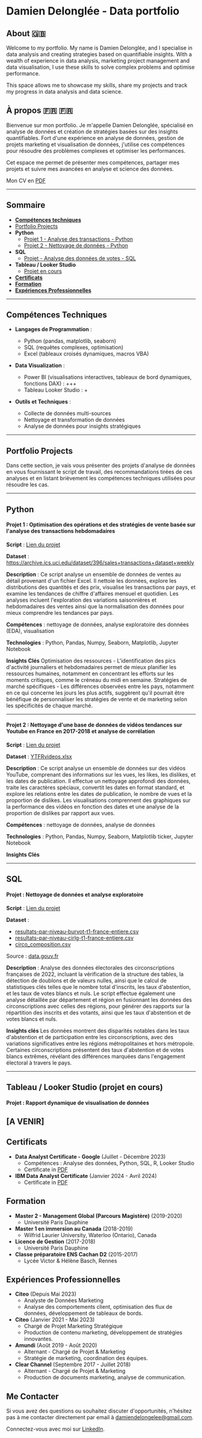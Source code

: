 # Damien Delonglée - Data portfolio

## About 🇬🇧

Welcome to my portfolio. My name is Damien Delonglée, and I specialise in data analysis and creating strategies based on quantifiable insights. With a wealth of experience in data analysis, marketing project management and data visualisation, I use these skills to solve complex problems and optimise performance.

This space allows me to showcase my skills, share my projects and track my progress in data analysis and data science.

## À propos 🇫🇷 🇫🇷

Bienvenue sur mon portfolio. Je m'appelle Damien Delonglée, spécialisé en analyse de données et création de stratégies basées sur des insights quantifiables. Fort d'une expérience en analyse de données, gestion de projets marketing et visualisation de données, j'utilise ces compétences pour résoudre des problèmes complexes et optimiser les performances.

Cet espace me permet de présenter mes compétences, partager mes projets et suivre mes avancées en analyse et science des données.

Mon CV en [PDF](https://github.com/Daamien2/Damien_D_Data-analysis-portfolio/blob/main/CV%20Damien%20Delongl%C3%A9e%20(1).pdf)

---
## Sommaire
* [**Compétences techniques**](#techniques)
* [Portfolio Projects](#ptfprojects)
* **Python**
  - [Projet 1 - Analyse des transactions - Python](#python1)
  - [Projet 2 - Nettoyage de données - Python](#python2)
* **SQL**
  - [Projet - Analyse des données de votes - SQL](#sql1)
* **Tableau / Looker Studio**
  - [Projet en cours](#viz1)
* [**Certificats**](#certificates)
* [**Formation**](#formation)
* [**Expériences Professionnelles**](#experiences)

---
<a id="techniques"></a>
## Compétences Techniques

- **Langages de Programmation** :
  - Python (pandas, matplotlib, seaborn)
  - SQL (requêtes complexes, optimisation)
  - Excel (tableaux croisés dynamiques, macros VBA)

- **Data Visualization** :
  - Power BI (visualisations interactives, tableaux de bord dynamiques, fonctions DAX) : +++
  - Tableau Looker Studio : +

- **Outils et Techniques** :
  - Collecte de données multi-sources
  - Nettoyage et transformation de données
  - Analyse de données pour insights stratégiques

---

<a id="ptfprojects"></a>
## Portfolio Projects
Dans cette section, je vais vous présenter des projets d'analyse de données en vous fournissant le script de travail, des recommandations tirées de ces analyses et en listant brièvement les compétences techniques utilisées pour résoudre les cas.

---

## Python
<a id="python1"></a>
#### Projet 1 : Optimisation des opérations et des stratégies de vente basée sur l'analyse des transactions hebdomadaires

**Script** : [Lien du projet](https://gist.github.com/Daamien2/f9737d7d04cf27bb5386378b6f90a7c6)

**Dataset** : https://archive.ics.uci.edu/dataset/396/sales+transactions+dataset+weekly

**Description** : Ce script analyse un ensemble de données de ventes au détail provenant d'un fichier Excel. Il nettoie les données, explore les distributions des quantités et des prix, visualise les transactions par pays, et examine les tendances de chiffre d'affaires mensuel et quotidien. Les analyses incluent l'exploration des variations saisonnières et hebdomadaires des ventes ainsi que la normalisation des données pour mieux comprendre les tendances par pays.

**Compétences** : nettoyage de données, analyse exploratoire des données (EDA), visualisation

**Technologies** : Python, Pandas, Numpy, Seaborn, Matplotlib, Jupyter Notebook

**Insights Clés**
Optimisation des ressources - L'identification des pics d'activité journaliers et hebdomadaires permet de mieux planifier les ressources humaines, notamment en concentrant les efforts sur les moments critiques, comme le créneau du midi en semaine.
Stratégies de marché spécifiques - Les différences observées entre les pays, notamment en ce qui concerne les jours les plus actifs, suggèrent qu'il pourrait être bénéfique de personnaliser les stratégies de vente et de marketing selon les spécificités de chaque marché.

---

<a id="python2"></a>
#### Projet 2 : Nettoyage d'une base de données de vidéos tendances sur Youtube en France en 2017-2018 et analyse de corrélation

**Script** : [Lien du projet](https://gist.github.com/Daamien2/306513dc994ea779871e8a20b4f9199c)

**Dataset** : [YTFRvideos.xlsx](https://github.com/Daamien2/Stockage-data-portfolio/blob/main/YTFRvideos.xlsx)

**Description** : Ce script analyse un ensemble de données sur des vidéos YouTube, comprenant des informations sur les vues, les likes, les dislikes, et les dates de publication. Il effectue un nettoyage approfondi des données, traite les caractères spéciaux, convertit les dates en format standard, et explore les relations entre les dates de publication, le nombre de vues et la proportion de dislikes. Les visualisations comprennent des graphiques sur la performance des vidéos en fonction des dates et une analyse de la proportion de dislikes par rapport aux vues.

**Compétences** : nettoyage de données, analyse de données

**Technologies** : Python, Pandas, Numpy, Seaborn, Matplotlib ticker, Jupyter Notebook

**Insights Clés**

---

## SQL
<a id="sql1"></a>
#### Projet : Nettoyage de données et analyse exploratoire

**Script** : [Lien du projet](https://github.com/Daamien2/Damien_D_Data-analysis-portfolio/blob/main/Elections_2022_Circos.sql)

**Dataset** : 
  - [resultats-par-niveau-burvot-t1-france-entiere.csv](https://github.com/Daamien2/Damien_D_Data-analysis-portfolio/blob/main/resultats-par-niveau-burvot-t1-france-entiere.csv)
  - [resultats-par-niveau-cirlg-t1-france-entiere.csv](https://github.com/Daamien2/Damien_D_Data-analysis-portfolio/blob/main/resultats-par-niveau-cirlg-t1-france-entiere.csv)
  - [circo_composition.csv](https://github.com/Daamien2/Damien_D_Data-analysis-portfolio/blob/main/circo_composition.csv)

Source : [data.gouv.fr](https://www.data.gouv.fr/fr/pages/donnees-des-elections/)

**Description** : Analyse des données électorales des circonscriptions françaises de 2022, incluant la vérification de la structure des tables, la détection de doublons et de valeurs nulles, ainsi que le calcul de statistiques clés telles que le nombre total d'inscrits, les taux d'abstention, et les taux de votes blancs et nuls. Le script effectue également une analyse détaillée par département et région en fusionnant les données des circonscriptions avec celles des régions, pour générer des rapports sur la répartition des inscrits et des votants, ainsi que les taux d'abstention et de votes blancs et nuls.

**Insights clés**
Les données montrent des disparités notables dans les taux d'abstention et de participation entre les circonscriptions, avec des variations significatives entre les régions métropolitaines et hors métropole.
Certaines circonscriptions présentent des taux d'abstention et de votes blancs extrêmes, révélant des différences marquées dans l'engagement électoral à travers le pays.

---

## Tableau / Looker Studio (projet en cours)
<a id="viz1"></a>
#### Projet : Rapport dynamique de visualisation de données

[A VENIR]
---


<a id="certificates"></a>
## Certificats
- **Data Analyst Certificate - Google** (Juillet - Décembre 2023)
  - Compétences : Analyse des données, Python, SQL, R, Looker Studio
  - Certificate in [PDF](https://github.com/Daamien2/Damien_D_Data-analysis-portfolio/blob/main/Google%20Data%20Analyst%20Certificate.pdf)
- **IBM Data Analyst Certificate** (Janvier 2024 - Avril 2024)
  - Certificate in [PDF](https://github.com/Daamien2/Damien_D_Data-analysis-portfolio/blob/main/IBM%20Data%20Analyst%20Certificate.pdf)

<a id="formation"></a>
## Formation
- **Master 2 - Management Global (Parcours Magistère)** (2019-2020)
  - Université Paris Dauphine
- **Master 1 en immersion au Canada** (2018-2019)
  - Wilfrid Laurier University, Waterloo (Ontario), Canada
- **Licence de Gestion** (2017-2018)
  - Université Paris Dauphine
- **Classe préparatoire ENS Cachan D2** (2015-2017)
  - Lycée Victor & Hélène Basch, Rennes

<a id="experiences"></a>
## Expériences Professionnelles

- **Citeo** (Depuis Mai 2023)
  - Analyste de Données Marketing
  - Analyse des comportements client, optimisation des flux de données, développement de tableaux de bords.
- **Citeo** (Janvier 2021 - Mai 2023)
  - Chargé de Projet Marketing Stratégique
  - Production de contenu marketing, développement de stratégies innovantes.
- **Amundi** (Août 2019 - Août 2020)
  - Alternant - Chargé de Projet & Marketing
  - Stratégie de marketing, coordination des équipes.
- **Clear Channel** (Septembre 2017 - Juillet 2018)
  - Alternant - Chargé de Projet & Marketing
  - Production de documents marketing, analyse de communication.

## Me Contacter

Si vous avez des questions ou souhaitez discuter d'opportunités, n'hésitez pas à me contacter directement par email à [damiendelongelee@gmail.com](mailto:damiendelongelee@gmail.com).

Connectez-vous avec moi sur [LinkedIn](https://www.linkedin.com/in/damiendelonglee).
